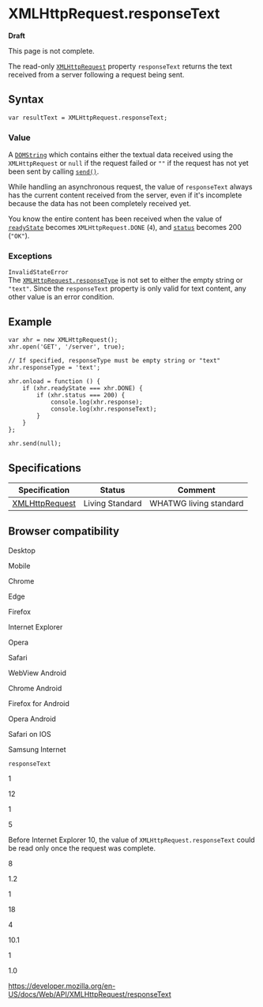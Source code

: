 XMLHttpRequest.responseText
===========================

**Draft**

This page is not complete.

The read-only [`XMLHttpRequest`](../xmlhttprequest) property `responseText` returns the text received from a server following a request being sent.

Syntax
------

    var resultText = XMLHttpRequest.responseText;

### Value

A [`DOMString`](../domstring) which contains either the textual data received using the `XMLHttpRequest` or `null` if the request failed or `""` if the request has not yet been sent by calling [`send()`](send).

While handling an asynchronous request, the value of `responseText` always has the current content received from the server, even if it's incomplete because the data has not been completely received yet.

You know the entire content has been received when the value of [`readyState`](readystate) becomes <span class="page-not-created">`XMLHttpRequest.DONE`</span> (`4`), and [`status`](status) becomes 200 (`"OK"`).

### Exceptions

`InvalidStateError`  
The [`XMLHttpRequest.responseType`](responsetype) is not set to either the empty string or `"text"`. Since the `responseText` property is only valid for text content, any other value is an error condition.

Example
-------

    var xhr = new XMLHttpRequest();
    xhr.open('GET', '/server', true);

    // If specified, responseType must be empty string or "text"
    xhr.responseType = 'text';

    xhr.onload = function () {
        if (xhr.readyState === xhr.DONE) {
            if (xhr.status === 200) {
                console.log(xhr.response);
                console.log(xhr.responseText);
            }
        }
    };

    xhr.send(null);

Specifications
--------------

<table><thead><tr class="header"><th>Specification</th><th>Status</th><th>Comment</th></tr></thead><tbody><tr class="odd"><td><a href="https://xhr.spec.whatwg.org/#the-responsetext-attribute">XMLHttpRequest</a></td><td><span class="spec-living">Living Standard</span></td><td>WHATWG living standard</td></tr></tbody></table>

Browser compatibility
---------------------

Desktop

Mobile

Chrome

Edge

Firefox

Internet Explorer

Opera

Safari

WebView Android

Chrome Android

Firefox for Android

Opera Android

Safari on IOS

Samsung Internet

`responseText`

1

12

1

5

Before Internet Explorer 10, the value of `XMLHttpRequest.responseText` could be read only once the request was complete.

8

1.2

1

18

4

10.1

1

1.0

<a href="https://developer.mozilla.org/en-US/docs/Web/API/XMLHttpRequest/responseText" class="_attribution-link">https://developer.mozilla.org/en-US/docs/Web/API/XMLHttpRequest/responseText</a>
